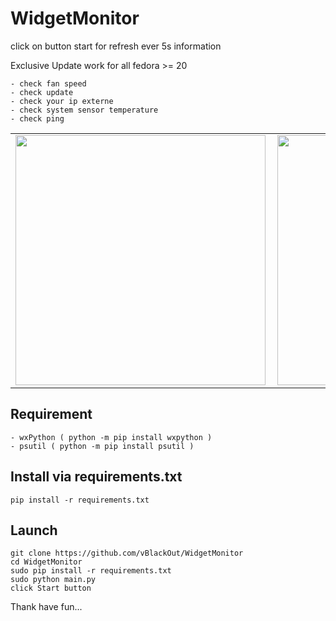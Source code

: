 # WidgetMonitor  
  
click on button start for refresh ever 5s information 

Exclusive Update work for all fedora >= 20  

```
- check fan speed
- check update
- check your ip externe
- check system sensor temperature
- check ping
```
<table border="0" style="border:0px;border-collapse: collapse;"><tr><td><a href="url"><img align="left" src="https://www.cuby-hebergs.com/dl/images/github/WidgetMonitor/main3.png" align="left" height="400" width="400" ></a></td><td><a href="url"><img align="left" src="https://www.cuby-hebergs.com/dl/images/github/WidgetMonitor/mains3_update.png" align="left" height="400" width="400" ></a></td></tr></table>



## Requirement  
```
- wxPython ( python -m pip install wxpython )
- psutil ( python -m pip install psutil )

```
## Install via requirements.txt
```
pip install -r requirements.txt
```


## Launch 
```
git clone https://github.com/vBlackOut/WidgetMonitor
cd WidgetMonitor
sudo pip install -r requirements.txt
sudo python main.py
click Start button
```

Thank have fun...
